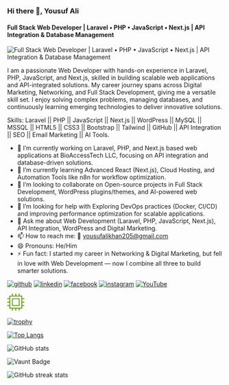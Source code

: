 ### Hi there 👋, Yousuf Ali
#### Full Stack Web Developer | Laravel • PHP • JavaScript • Next.js | API Integration & Database Management
![Full Stack Web Developer | Laravel • PHP • JavaScript • Next.js | API Integration & Database Management](https://scontent.fdac189-1.fna.fbcdn.net/v/t39.30808-6/474944915_1008480737983352_3585600570520351899_n.jpg?_nc_cat=110&ccb=1-7&_nc_sid=cc71e4&_nc_ohc=11KQanAxRM4Q7kNvwEXlOMS&_nc_oc=AdmrUBxVXmf6HsgAg_xA0rM0_3lnkVF_mjoirEbuVHRCR184_NCKW5TEhWadjYsCNbg&_nc_zt=23&_nc_ht=scontent.fdac189-1.fna&_nc_gid=cZL7cSL1uvMhComajeOZxg&oh=00_AfY3xM4C7qk9pujOtDu-prrHLfblks-u57DuAlSkoJ9fmg&oe=68D24942)

I am a passionate Web Developer with hands-on experience in Laravel, PHP, JavaScript, and Next.js, skilled in building scalable web applications and API-integrated solutions. My career journey spans across Digital Marketing, Networking, and Full Stack Development, giving me a versatile skill set. I enjoy solving complex problems, managing databases, and continuously learning emerging technologies to deliver innovative solutions.

Skills: Laravel || PHP || JavaScript || Next.js || WordPress || MySQL || MSSQL || HTML5 || CSS3 || Bootstrap || Tailwind || GitHub || API Integration || SEO || Email Marketing || AI Tools.

- 🔭 I’m currently working on Laravel, PHP, and Next.js based web applications at BioAccessTech LLC, focusing on API integration and database-driven solutions. 
- 🌱 I’m currently learning Advanced React (Next.js), Cloud Hosting, and Automation Tools like n8n for workflow optimization. 
- 👯 I’m looking to collaborate on Open-source projects in Full Stack Development, WordPress plugins/themes, and AI-powered web solutions. 
- 🤔 I’m looking for help with Exploring DevOps practices (Docker, CI/CD) and improving performance optimization for scalable applications. 
- 💬 Ask me about Web Development (Laravel, PHP, JavaScript, Next.js), API Integration, WordPress and Digital Marketing. 
- 📫 How to reach me: 📧 yousufalikhan205@gmail.com 
- 😄 Pronouns: He/Him 
- ⚡ Fun fact: I started my career in Networking & Digital Marketing, but fell in love with Web Development — now I combine all three to build smarter solutions. 


[<img src='https://cdn.jsdelivr.net/npm/simple-icons@3.0.1/icons/github.svg' alt='github' height='40'>](https://github.com/yousufali8180)  [<img src='https://cdn.jsdelivr.net/npm/simple-icons@3.0.1/icons/linkedin.svg' alt='linkedin' height='40'>](https://www.linkedin.com/in/mdyousufali205//)  [<img src='https://cdn.jsdelivr.net/npm/simple-icons@3.0.1/icons/facebook.svg' alt='facebook' height='40'>](https://www.facebook.com/yousufali205)  [<img src='https://cdn.jsdelivr.net/npm/simple-icons@3.0.1/icons/instagram.svg' alt='instagram' height='40'>](https://www.instagram.com/md_yousufali2001//)  [<img src='https://cdn.jsdelivr.net/npm/simple-icons@3.0.1/icons/youtube.svg' alt='YouTube' height='40'>](https://www.youtube.com/channel/@BdCoder)  

<a href='https://docs.github.com/en/developers'><img src='https://raw.githubusercontent.com/acervenky/animated-github-badges/master/assets/devbadge.gif' width='40' height='40'></a> 

[![trophy](https://github-profile-trophy.vercel.app/?username=yousufali8180)](https://github.com/ryo-ma/github-profile-trophy)

[![Top Langs](https://github-readme-stats.vercel.app/api/top-langs/?username=yousufali8180)](https://github.com/anuraghazra/github-readme-stats)

![GitHub stats](https://github-readme-stats.vercel.app/api?username=yousufali8180&show_icons=true&count_private=true)  

![Vaunt Badge](https://api.vaunt.dev/v1/github/entities/yousufali8180/contributions?format=svg&private=true)  

![GitHub streak stats](https://streak-stats.demolab.com/?user=yousufali8180)  

